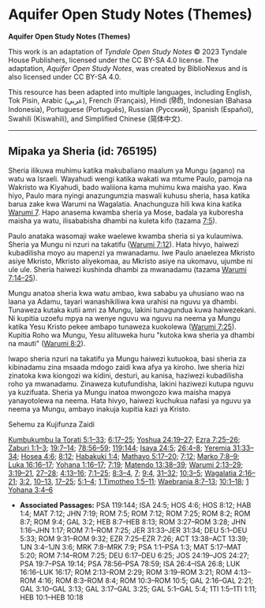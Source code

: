 # Aquifer Open Study Notes (Themes)

**Aquifer Open Study Notes (Themes)**

This work is an adaptation of *Tyndale Open Study Notes* © 2023 Tyndale House Publishers, licensed under the CC BY\-SA 4\.0 license. The adaptation, *Aquifer Open Study Notes*, was created by BiblioNexus and is also licensed under CC BY\-SA 4\.0\.

This resource has been adapted into multiple languages, including English, Tok Pisin, Arabic (عربي), French (Français), Hindi (हिंदी), Indonesian (Bahasa Indonesia), Portuguese (Português), Russian (Русский), Spanish (Español), Swahili (Kiswahili), and Simplified Chinese (简体中文).



--------------------------------

## Mipaka ya Sheria (id: 765195)

Sheria ilikuwa muhimu katika makubaliano maalum ya Mungu (agano) na watu wa Israeli. Wayahudi wengi katika wakati wa mtume Paulo, pamoja na Wakristo wa Kiyahudi, bado waliiona kama muhimu kwa maisha yao. Kwa hiyo, Paulo mara nyingi anazungumzia maswali kuhusu sheria, hasa katika barua zake kwa Warumi na Wagalatia. Anachunguza hili kwa kina katika [Warumi 7](https://ref.ly/Rom7:1-Rom7:25). Hapo anasema kwamba sheria ya Mose, badala ya kuboresha maisha ya watu, ilisababisha dhambi na kuleta kifo (tazama [7:5](https://ref.ly/Rom7:5)).

Paulo anataka wasomaji wake waelewe kwamba sheria si ya kulaumiwa. Sheria ya Mungu ni nzuri na takatifu ([Warumi 7:12](https://ref.ly/Rom7:12)). Hata hivyo, haiwezi kubadilisha moyo au mapenzi ya mwanadamu. Iwe Paulo anaelezea Mkristo asiye Mkristo, Mkristo aliyekomaa, au Mkristo asiye na ukomavu, ujumbe ni ule ule. Sheria haiwezi kushinda dhambi za mwanadamu (tazama [Warumi 7:14–25](https://ref.ly/Rom7:14-Rom7:25)).

Mungu anatoa sheria kwa watu ambao, kwa sababu ya uhusiano wao na laana ya Adamu, tayari wanashikiliwa kwa urahisi na nguvu ya dhambi. Tunaweza kutaka kutii amri za Mungu, lakini tunagundua kuwa haiwezekani. Ni kupitia uzoefu mpya na wenye nguvu wa nguvu na neema ya Mungu katika Yesu Kristo pekee ambapo tunaweza kuokolewa ([Warumi 7:25](https://ref.ly/Rom7:25)). Kupitia Roho wa Mungu, Yesu alituweka huru "kutoka kwa sheria ya dhambi na mauti" ([Warumi 8:2](https://ref.ly/Rom8:2)).

Iwapo sheria nzuri na takatifu ya Mungu haiwezi kutuokoa, basi sheria za kibinadamu zina msaada mdogo zaidi kwa afya ya kiroho. Iwe sheria hizi zinatoka kwa kiongozi wa kidini, desturi, au kanisa, haziwezi kubadilisha roho ya mwanadamu. Zinaweza kutufundisha, lakini haziwezi kutupa nguvu ya kuzifuata. Sheria ya Mungu inatoa mwongozo kwa maisha mapya yanayotolewa na neema. Hata hivyo, haiwezi kuchukua nafasi ya nguvu ya neema ya Mungu, ambayo inakuja kupitia kazi ya Kristo.

Sehemu za Kujifunza Zaidi

[Kumbukumbu la Torati 5:1–33](https://ref.ly/Deut5:1-Deut5:33); [6:17–25](https://ref.ly/Deut6:17-Deut6:25); [Yoshua 24:19–27](https://ref.ly/Josh24:19-Josh24:27); [Ezra 7:25–26](https://ref.ly/Ezra7:25-Ezra7:26); [Zaburi 1:1–3](https://ref.ly/Ps1:1-Ps1:3); [19:7–14](https://ref.ly/Ps19:7-Ps19:14); [78:56–59](https://ref.ly/Ps78:56-Ps78:59); [119:144](https://ref.ly/Ps119:144); [Isaya 24:5](https://ref.ly/Isa24:5); [26:4–8](https://ref.ly/Isa26:4-Isa26:8); [Yeremia 31:33–34](https://ref.ly/Jer31:33-Jer31:34); [Hosea 4:6](https://ref.ly/Hos4:6); [8:12](https://ref.ly/Hos8:12); [Habakuki 1:4](https://ref.ly/Hab1:4); [Mathayo 5:17–20](https://ref.ly/Matt5:17-Matt5:20); [7:12](https://ref.ly/Matt7:12); [Marko 7:8–9](https://ref.ly/Mark7:8-Mark7:9); [Luka 16:16–17](https://ref.ly/Luke16:16-Luke16:17); [Yohana 1:16–17](https://ref.ly/John1:16-John1:17); [7:19](https://ref.ly/John7:19); [Matendo 13:38–39](https://ref.ly/Acts13:38-Acts13:39); [Warumi 2:13–29](https://ref.ly/Rom2:13-Rom2:29); [3:19–21](https://ref.ly/Rom3:19-Rom3:21), [27–28](https://ref.ly/Rom3:27-Rom3:28); [4:13–16](https://ref.ly/Rom4:13-Rom4:16); [7:1–25](https://ref.ly/Rom7:1-Rom7:25); [8:3–4](https://ref.ly/Rom8:3-Rom8:4), [7](https://ref.ly/Rom8:7); [9:4](https://ref.ly/Rom9:4), [31–32](https://ref.ly/Rom9:31-Rom9:32); [10:3–5](https://ref.ly/Rom10:3-Rom10:5); [Wagalatia 2:16–21](https://ref.ly/Gal2:16-Gal2:21); [3:2](https://ref.ly/Gal3:2), [10–13](https://ref.ly/Gal3:10-Gal3:13), [17–25](https://ref.ly/Gal3:17-Gal3:25); [5:1–4](https://ref.ly/Gal5:1-Gal5:4); [1 Timotheo 1:5–11](https://ref.ly/1Tim1:5-1Tim1:11); [Waebrania 8:7–13](https://ref.ly/Heb8:7-Heb8:13); [10:1–18](https://ref.ly/Heb10:1-Heb10:18); [1 Yohana 3:4–6](https://ref.ly/1John3:4-1John3:6)

* **Associated Passages:** PSA 119:144; ISA 24:5; HOS 4:6; HOS 8:12; HAB 1:4; MAT 7:12; JHN 7:19; ROM 7:5; ROM 7:12; ROM 7:25; ROM 8:2; ROM 8:7; ROM 9:4; GAL 3:2; HEB 8:7–HEB 8:13; ROM 3:27–ROM 3:28; JHN 1:16–JHN 1:17; ROM 7:1–ROM 7:25; JER 31:33–JER 31:34; DEU 5:1–DEU 5:33; ROM 9:31–ROM 9:32; EZR 7:25–EZR 7:26; ACT 13:38–ACT 13:39; 1JN 3:4–1JN 3:6; MRK 7:8–MRK 7:9; PSA 1:1–PSA 1:3; MAT 5:17–MAT 5:20; ROM 7:14–ROM 7:25; DEU 6:17–DEU 6:25; JOS 24:19–JOS 24:27; PSA 19:7–PSA 19:14; PSA 78:56–PSA 78:59; ISA 26:4–ISA 26:8; LUK 16:16–LUK 16:17; ROM 2:13–ROM 2:29; ROM 3:19–ROM 3:21; ROM 4:13–ROM 4:16; ROM 8:3–ROM 8:4; ROM 10:3–ROM 10:5; GAL 2:16–GAL 2:21; GAL 3:10–GAL 3:13; GAL 3:17–GAL 3:25; GAL 5:1–GAL 5:4; 1TI 1:5–1TI 1:11; HEB 10:1–HEB 10:18

